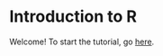 # Introduction to R

Welcome! To start the tutorial, go [here](R_introduction_to_basic_features.html).
